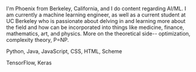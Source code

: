 I'm Phoenix from Berkeley, California, and I do content regarding AI/ML. I am currently a machine learning engineer, as well as a current student at UC Berkeley who is passionate about delving in and learning more about the field and how can be incorporated into things like medicine, finance, mathematics, art, and physics. More on the theoretical side-- optimization, complexity theory, P=NP.

Python, Java, JavaScript, CSS, HTML, Scheme

TensorFlow, Keras


